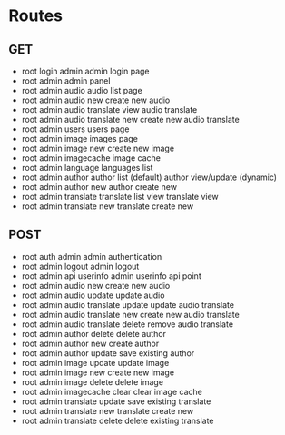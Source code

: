 # Routes

## GET

- root login admin                  admin login page
- root admin                        admin panel
- root admin audio                  audio list page
- root admin audio new              create new audio
- root admin audio translate        view audio translate
- root admin audio translate new    create new audio translate
- root admin users                  users page
- root admin image                  images page
- root admin image new              create new image
- root admin imagecache             image cache
- root admin language               languages list
- root admin author                 author list (default)
                                    author view/update (dynamic)
- root admin author new             author create new
- root admin translate              translate list view
                                    translate view
- root admin translate new          translate create new

## POST

- root auth admin                   admin authentication
- root admin logout                 admin logout
- root admin api userinfo           admin userinfo api point
- root admin audio new              create new audio
- root admin audio update           update audio
- root admin audio translate update update audio translate
- root admin audio translate new    create new audio translate
- root admin audio translate delete remove audio translate
- root admin author delete          delete author
- root admin author new             create author
- root admin author update          save existing author
- root admin image update           update image
- root admin image new              create new image
- root admin image delete           delete image
- root admin imagecache clear       clear image cache
- root admin translate update       save existing translate
- root admin translate new          translate create new
- root admin translate delete       delete existing translate
